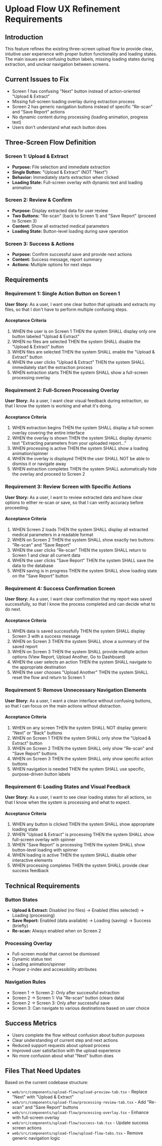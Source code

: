 # Upload Flow UX Refinement Requirements

## Introduction

This feature refines the existing three-screen upload flow to provide clear, intuitive user experience with proper button functionality and loading states. The main issues are confusing button labels, missing loading states during extraction, and unclear navigation between screens.

## Current Issues to Fix

- Screen 1 has confusing "Next" button instead of action-oriented "Upload & Extract"
- Missing full-screen loading overlay during extraction process
- Screen 2 has generic navigation buttons instead of specific "Re-scan" and "Save Report" actions
- No dynamic content during processing (loading animation, progress text)
- Users don't understand what each button does

## Three-Screen Flow Definition

### Screen 1: Upload & Extract
- **Purpose:** File selection and immediate extraction
- **Single Button:** "Upload & Extract" (NOT "Next")
- **Behavior:** Immediately starts extraction when clicked
- **Loading State:** Full-screen overlay with dynamic text and loading animation

### Screen 2: Review & Confirm  
- **Purpose:** Display extracted data for user review
- **Two Buttons:** "Re-scan" (back to Screen 1) and "Save Report" (proceed to Screen 3)
- **Content:** Show all extracted medical parameters
- **Loading State:** Button-level loading during save operation

### Screen 3: Success & Actions
- **Purpose:** Confirm successful save and provide next actions
- **Content:** Success message, report summary
- **Actions:** Multiple options for next steps

## Requirements

### Requirement 1: Single Action Button on Screen 1

**User Story:** As a user, I want one clear button that uploads and extracts my files, so that I don't have to perform multiple confusing steps.

#### Acceptance Criteria

1. WHEN the user is on Screen 1 THEN the system SHALL display only one button labeled "Upload & Extract"
2. WHEN no files are selected THEN the system SHALL disable the "Upload & Extract" button
3. WHEN files are selected THEN the system SHALL enable the "Upload & Extract" button
4. WHEN the user clicks "Upload & Extract" THEN the system SHALL immediately start the extraction process
5. WHEN extraction starts THEN the system SHALL show a full-screen processing overlay

### Requirement 2: Full-Screen Processing Overlay

**User Story:** As a user, I want clear visual feedback during extraction, so that I know the system is working and what it's doing.

#### Acceptance Criteria

1. WHEN extraction begins THEN the system SHALL display a full-screen overlay covering the entire interface
2. WHEN the overlay is shown THEN the system SHALL display dynamic text "Extracting parameters from your uploaded report..."
3. WHEN processing is active THEN the system SHALL show a loading animation/spinner
4. WHEN the overlay is displayed THEN the user SHALL NOT be able to dismiss it or navigate away
5. WHEN extraction completes THEN the system SHALL automatically hide the overlay and proceed to Screen 2

### Requirement 3: Review Screen with Specific Actions

**User Story:** As a user, I want to review extracted data and have clear options to either re-scan or save, so that I can verify accuracy before proceeding.

#### Acceptance Criteria

1. WHEN Screen 2 loads THEN the system SHALL display all extracted medical parameters in a readable format
2. WHEN on Screen 2 THEN the system SHALL show exactly two buttons: "Re-scan" and "Save Report"
3. WHEN the user clicks "Re-scan" THEN the system SHALL return to Screen 1 and clear all current data
4. WHEN the user clicks "Save Report" THEN the system SHALL save the data to the database
5. WHEN saving is in progress THEN the system SHALL show loading state on the "Save Report" button

### Requirement 4: Success Confirmation Screen

**User Story:** As a user, I want clear confirmation that my report was saved successfully, so that I know the process completed and can decide what to do next.

#### Acceptance Criteria

1. WHEN data is saved successfully THEN the system SHALL display Screen 3 with a success message
2. WHEN on Screen 3 THEN the system SHALL show a summary of the saved report
3. WHEN on Screen 3 THEN the system SHALL provide multiple action options (View Report, Upload Another, Go to Dashboard)
4. WHEN the user selects an action THEN the system SHALL navigate to the appropriate destination
5. WHEN the user chooses "Upload Another" THEN the system SHALL reset the flow and return to Screen 1

### Requirement 5: Remove Unnecessary Navigation Elements

**User Story:** As a user, I want a clean interface without confusing buttons, so that I can focus on the main actions without distraction.

#### Acceptance Criteria

1. WHEN on any screen THEN the system SHALL NOT display generic "Next" or "Back" buttons
2. WHEN on Screen 1 THEN the system SHALL only show the "Upload & Extract" button
3. WHEN on Screen 2 THEN the system SHALL only show "Re-scan" and "Save Report" buttons
4. WHEN on Screen 3 THEN the system SHALL only show specific action buttons
5. WHEN navigation is needed THEN the system SHALL use specific, purpose-driven button labels

### Requirement 6: Loading States and Visual Feedback

**User Story:** As a user, I want to see clear loading states for all actions, so that I know when the system is processing and what to expect.

#### Acceptance Criteria

1. WHEN any button is clicked THEN the system SHALL show appropriate loading state
2. WHEN "Upload & Extract" is processing THEN the system SHALL show full-screen overlay with spinner
3. WHEN "Save Report" is processing THEN the system SHALL show button-level loading with spinner
4. WHEN loading is active THEN the system SHALL disable other interactive elements
5. WHEN processing completes THEN the system SHALL provide clear success feedback

## Technical Requirements

### Button States
- **Upload & Extract:** Disabled (no files) → Enabled (files selected) → Loading (processing)
- **Save Report:** Enabled (data available) → Loading (saving) → Success (briefly)
- **Re-scan:** Always enabled when on Screen 2

### Processing Overlay
- Full-screen modal that cannot be dismissed
- Dynamic status text
- Loading animation/spinner
- Proper z-index and accessibility attributes

### Navigation Rules
- Screen 1 → Screen 2: Only after successful extraction
- Screen 2 → Screen 1: Via "Re-scan" button (clears data)
- Screen 2 → Screen 3: Only after successful save
- Screen 3: Can navigate to various destinations based on user choice

## Success Metrics

- Users complete the flow without confusion about button purposes
- Clear understanding of current step and next actions
- Reduced support requests about upload process
- Improved user satisfaction with the upload experience
- No more confusion about what "Next" button does

## Files That Need Updates

Based on the current codebase structure:
- `web/src/components/upload-flow/upload-preview-tab.tsx` - Replace "Next" with "Upload & Extract"
- `web/src/components/upload-flow/processing-review-tab.tsx` - Add "Re-scan" and "Save Report" buttons
- `web/src/components/upload-flow/processing-overlay.tsx` - Enhance with full-screen overlay
- `web/src/components/upload-flow/success-tab.tsx` - Update success screen actions
- `web/src/components/upload-flow/upload-flow-tabs.tsx` - Remove generic navigation logic